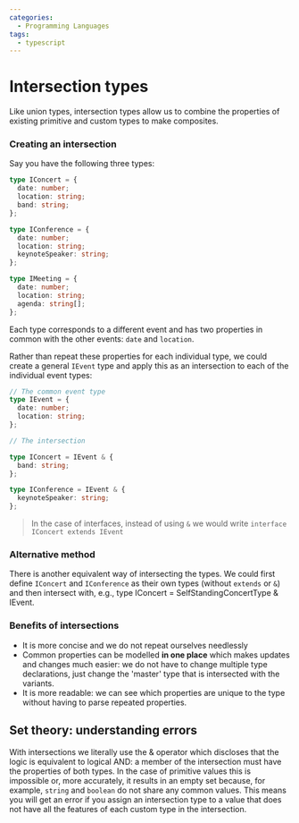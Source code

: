 ```yaml
---
categories:
  - Programming Languages
tags:
  - typescript
---
```


# Intersection types

Like union types, intersection types allow us to combine the properties of existing primitive and custom types to make composites.

### Creating an intersection

Say you have the following three types:

```ts
type IConcert = {
  date: number;
  location: string;
  band: string;
};

type IConference = {
  date: number;
  location: string;
  keynoteSpeaker: string;
};

type IMeeting = {
  date: number;
  location: string;
  agenda: string[];
};
```

Each type corresponds to a different event and has two properties in common with the other events: `date` and `location`.

Rather than repeat these properties for each individual type, we could create a general `IEvent` type and apply this as an intersection to each of the individual event types:

```ts
// The common event type
type IEvent = {
  date: number;
  location: string;
};
```

```ts
// The intersection

type IConcert = IEvent & {
  band: string;
};

type IConference = IEvent & {
  keynoteSpeaker: string;
};
```

> In the case of interfaces, instead of using `&` we would write `interface IConcert extends IEvent`

### Alternative method

There is another equivalent way of intersecting the types. We could first define `IConcert` and `IConference` as their own types (without `extends` or `&`) and then intersect with, e.g., type IConcert = SelfStandingConcertType & IEvent.

### Benefits of intersections

- It is more concise and we do not repeat ourselves needlessly
- Common properties can be modelled **in one place** which makes updates and changes much easier: we do not have to change multiple type declarations, just change the 'master' type that is intersected with the variants.
- It is more readable: we can see which properties are unique to the type without having to parse repeated properties.

## Set theory: understanding errors

With intersections we literally use the & operator which discloses that the logic is equivalent to logical AND: a member of the intersection must have the properties of both types. In the case of primitive values this is impossible or, more accurately, it results in an empty set because, for example, `string` and `boolean` do not share any common values. This means you will get an error if you assign an intersection type to a value that does not have all the features of each custom type in the intersection.
